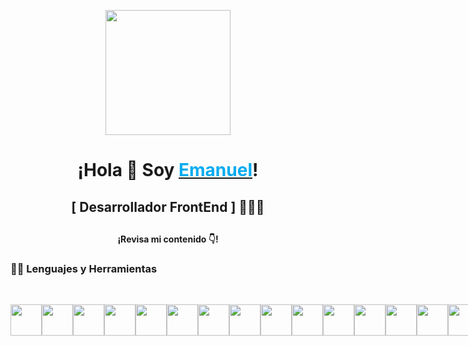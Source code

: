 <p align="center" width="350">
   <img align="center" width="200" src="https://i.ibb.co/1LG0MR7/logo-Foto2023.png" />
   <h1 align="center">¡Hola 👋 Soy 
   <a href="https://emanuelescudero.ar" target='_blank' rel='noopener noreferrer'>
         <span style="color:rgb(0, 171, 240)">Emanuel</span></a>!
   </h1>
   <h2 align="center">[ Desarrollador FrontEnd ] 👨🏻‍💻 <h2>
</p>

<h4 align="center">¡Revisa mi contenido 👇!</h4>

### 👨‍💻 Lenguajes y Herramientas

<br />

<p style='display:flex;'>
   <img src='https://i.ibb.co/zHqNLgF/vsc.png' style='width: 50px;'/>
<img src='https://i.ibb.co/VH4bp5Y/html.png' style='width: 50px;'/>
<img src='https://i.ibb.co/mDNKpgM/css.png' style='width: 50px;'/>
<img src='https://i.ibb.co/TmwQPdB/bootstrap.png' style='width: 50px;'/>
<img src='https://i.ibb.co/7jV8nQy/sass-icon-130835.png' style='width: 50px;'/>
<img src='https://i.ibb.co/TW6ChMh/js.png' style='width: 50px;'/>
<img src='https://i.ibb.co/VNbg3FV/typescript.png' style='width: 50px;'/>
<img src='https://i.ibb.co/CHZkf9M/reactjs.png' style='width: 50px;'/>
   <img src='https://i.ibb.co/rQpw3fM/angular.png' style='width: 50px;'/>
   <img src='https://i.ibb.co/mSRmnRV/mysql.png' style='width: 50px;'/>
   <img src='https://i.ibb.co/5ByKx1H/Git.png' style='width: 50px;'/>
   <img src='https://i.ibb.co/Lh8yP9R/seo.png' style='width: 50px;'/>
   <img src='https://i.ibb.co/NpF5Zxf/java.png' style='width: 50px;'/>
   <img src='https://i.ibb.co/JH1kwQB/springboot.png' style='width: 50px;'/>
   <img src='https://i.ibb.co/5v8sq3C/npm2.png' style='width: 50px;'/>
    <img src='https://i.ibb.co/nf2qtnw/ps2.png' style='width: 50px;'/>
</p>

<!--
**escuderoemanuel/escuderoemanuel** is a ✨ _special_ ✨ repository because its `README.md` (this file) appears on your GitHub profile.

Here are some ideas to get you started:

- 🔭 I’m currently working on ...
- 🌱 I’m currently learning ...
- 👯 I’m looking to collaborate on ...
- 🤔 I’m looking for help with ...
- 💬 Ask me about ...
- 📫 How to reach me: ...
- 😄 Pronouns: ...
- ⚡ Fun fact: ...
-->
